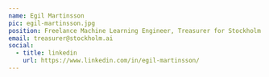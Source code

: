```yaml
---
name: Egil Martinsson
pic: egil-martinsson.jpg
position: Freelance Machine Learning Engineer, Treasurer for Stockholm AI
email: treasurer@stockholm.ai
social:
  - title: linkedin
    url: https://www.linkedin.com/in/egil-martinsson/
---
```

